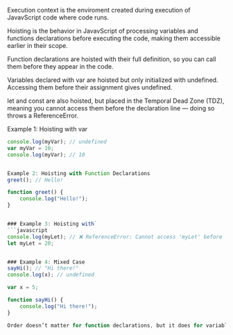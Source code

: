 Execution context is the enviroment created during execution of JavavScript code where code runs.

Hoisting is the behavior in JavavScript of processing variables and functions declarations before executing the code, making them accessible earlier in their scope.

Function declarations are hoisted with their full definition, so you can call them before they appear in the code.

Variables declared with var are hoisted but only initialized with undefined. Accessing them before their assignment gives undefined.

let and const are also hoisted, but placed in the Temporal Dead Zone (TDZ), meaning you cannot access them before the declaration line — doing so throws a ReferenceError.

Example 1: Hoisting with var
```javascript
console.log(myVar); // undefined
var myVar = 10;
console.log(myVar); // 10


Example 2: Hoisting with Function Declarations
greet(); // Hello!

function greet() {
    console.log("Hello!");
}


### Example 3: Hoisting with`
```javascript
console.log(myLet); // ❌ ReferenceError: Cannot access 'myLet' before initialization
let myLet = 20;


### Example 4: Mixed Case
sayHi(); // "Hi there!"
console.log(x); // undefined

var x = 5;

function sayHi() {
    console.log("Hi there!");
}

Order doesn’t matter for function declarations, but it does for variable initializations.